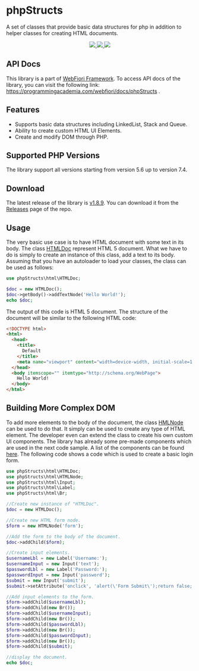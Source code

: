 # phpStructs
A set of classes that provide basic data structures for php in addition to helper classes for creating HTML documents.

<p align="center">
  <a href="https://travis-ci.org/usernane/phpStructs">
    <img src="https://travis-ci.org/usernane/phpStructs.svg?branch=master">
  </a>
  <a href="https://codecov.io/gh/usernane/phpStructs">
    <img src="https://codecov.io/gh/usernane/phpStructs/branch/master/graph/badge.svg" />
  </a>
  <a href="https://paypal.me/IbrahimBinAlshikh">
    <img src="https://img.shields.io/endpoint.svg?url=https%3A%2F%2Fprogrammingacademia.com%2Fwebfiori%2Fapis%2Fshields-get-dontate-badget">
  </a>
</p>

## API Docs
This library is a part of <a href="https://github.com/usernane/webfiori">WebFiori Framework</a>. To access API docs of the library, you can visit the following link: https://programmingacademia.com/webfiori/docs/phpStructs .

## Features
- Supports basic data structures including LinkedList, Stack and Queue.
- Ability to create custom HTML UI Elements.
- Create and modify DOM through PHP.

## Supported PHP Versions
The library support all versions starting from version 5.6 up to version 7.4.

## Download
The latest release of the library is <a href="https://github.com/usernane/phpStructs/releases/tag/v1.8.9">v1.8.9<a>. You can download it from the <a href="https://github.com/usernane/phpStructs/releases">Releases</a> page of the repo.
  
## Usage
The very basic use case is to have HTML document with some text in its body. The class <a href="https://programmingacademia.com/webfiori/docs/phpStructs/html/HTMLDoc">HTMLDoc</a> represent HTML 5 document. What we have to do is simply to create an instance of this class, add a text to its body. Assuming that you have an autoloader to load your classes, the class can be used as follows:
``` php
use phpStructs\html\HTMLDoc;

$doc = new HTMLDoc();
$doc->getBody()->addTextNode('Hello World!');
echo $doc;
```

The output of this code is HTML 5 document. The structure of the document will be similar to the following HTML code:
``` html
<!DOCTYPE html>
<html>
  <head>
    <title>
      Default
    </title>
    <meta name="viewport" content="width=device-width, initial-scale=1.0, maximum-scale=1.0, user-scalable=no">
  </head>
  <body itemscope="" itemtype="http://schema.org/WebPage">
    Hello World!
  </body>
</html>
```
## Building More Complex DOM
To add more elements to the body of the document, the class <a href="https://programmingacademia.com/webfiori/docs/phpStructs/html/HTMLNode">HMLNode</a> can be used to do that. It simply can be used to create any type of HTML element. The developer even can extend the class to create his own custom UI components. The library has already some pre-made components which are used in the next code sample. A list of the components can be found <a href="https://programmingacademia.com/webfiori/docs/phpStructs/html">here</a>. The following code shows a code which is used to create a basic login form.

``` php
use phpStructs\html\HTMLDoc;
use phpStructs\html\HTMLNode;
use phpStructs\html\Input;
use phpStructs\html\Label;
use phpStructs\html\Br;

//Create new instance of "HTMLDoc".
$doc = new HTMLDoc();

//Create new HTML form node.
$form = new HTMLNode('form');

//Add the form to the body of the document.
$doc->addChild($form);

//Create input elements.
$usernameLbl = new Label('Username:');
$usernameInput = new Input('text');
$passwordLbl = new Label('Password:');
$passwordInput = new Input('password');
$submit = new Input('submit');
$submit->setAttribute('onclick', 'alert(\'Form Submit\');return false;');

//Add input elements to the form.
$form->addChild($usernameLbl);
$form->addChild(new Br());
$form->addChild($usernameInput);
$form->addChild(new Br());
$form->addChild($passwordLbl);
$form->addChild(new Br());
$form->addChild($passwordInput);
$form->addChild(new Br());
$form->addChild($submit);

//display the document.
echo $doc;
```

